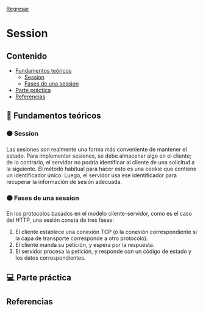 [Regresar](/CodingBootcampsESPOL-FullStackDeveloper/)

# Session

## Contenido

- [Fundamentos teóricos](#fundamentos_teoricos)
  - [Session](#session)
  - [Fases de una session](#fases)
- [Parte práctica](#practica)
- [Referencias](#referencias)

<a name="fundamentos_teoricos"> </a>

## 📑 Fundamentos teóricos

<a name="session"> </a>

### 🟠 Session

Las sesiones son realmente una forma más conveniente de mantener el estado. Para implementar sesiones, se debe almacenar algo en el cliente; de lo contrario, el servidor no podría identificar al cliente de una solicitud a la siguiente. El método habitual para hacer esto es una cookie que
contiene un identificador único. Luego, el servidor usa ese identificador para recuperar la información de sesión adecuada.

<a name="fases"> </a>

### 🟠 Fases de una session

En los protocolos basados en el modelo cliente-servidor, como es el caso del HTTP, una sesión consta de tres fases:

1. El cliente establece una conexión TCP (o la conexión correspondiente si la capa de transporte corresponde a otro protocolo).
2. El cliente manda su petición, y espera por la respuesta.
3. El servidor procesa la petición, y responde con un código de estado y los datos correspondientes.
<a name="practica"> </a>

## 💻 Parte práctica


<a name="referencias"></a>

## Referencias


